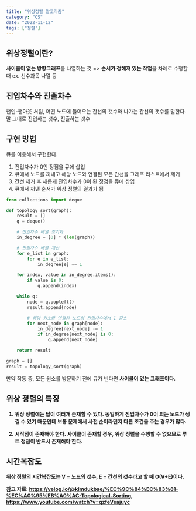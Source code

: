 ```yaml
---
title: "위상정렬 알고리즘"
category: "CS"
date: "2022-11-12"
tags: ["정렬"]
---
```


## 위상정렬이란?

<b>사이클이 없는 방향그래프</b>를 나열하는 것
=> <b>순서가 정해져 있는 작업</b>을 차례로 수행할 때
ex. 선수과목 나열 등

## 진입차수와 진출차수

팬인-팬아웃 처럼, 어떤 노드에 들어오는 간선의 갯수와 나가는 간선의 갯수를 말한다.
말 그대로 진입하는 갯수, 진출하는 갯수

## 구현 방법

큐를 이용해서 구현한다.

1. 진입차수가 0인 정점을 큐에 삽입
2. 큐에서 노드를 꺼내고 해당 노드와 연결된 모든 간선을 그래프 리스트에서 제거
3. 간선 제거 후 새롭게 진입차수가 0이 된 정점을 큐에 삽입
4. 큐에서 꺼낸 순서가 위상 정렬의 결과가 됨

```python
from collections import deque

def topology_sort(graph):
    result = []
    q = deque()

    # 진입차수 배열 초기화
    in_degree = [0] * (len(graph))

    # 진입차수 배열 계산
    for e_list in graph:
        for e in e_list:
            in_degree[e] += 1

    for index, value in in_degree.items():
        if value is 0:
            q.append(index)

    while q:
        node = q.popleft()
        result.append(node)

        # 해당 원소와 연결된 노드의 진입차수에서 1 감소
        for next_node in graph[node]:
            in_degree[next_node] -= 1
            if in_degree[next_node] is 0:
                q.append(next_node)

    return result

graph = []
result = topology_sort(graph)
```

만약 작동 중, 모든 원소를 방문하기 전에 큐가 빈다면 <b>사이클이 있는<b> 그래프이다.

## 위상 정렬의 특징

1. 위상 정렬에는 답이 여러개 존재할 수 있다.
   동일하게 진입차수가 0이 되는 노드가 생길 수 있기 때문인데
   보통 문제에서 사전 순이라던지 다른 조건을 주는 경우가 많다.

2. 시작점이 존재해야 한다.
   사이클이 존재할 경우, 위상 정렬을 수행할 수 없으므로 루트 정점이 반드시 존재해야 한다.

## 시간복잡도

위상 정렬의 시간복잡도는
V = 노드의 갯수, E = 간선의 갯수라고 할 때 O(V+E)이다.

참고 자료: https://velog.io/@kimdukbae/%EC%9C%84%EC%83%81-%EC%A0%95%EB%A0%AC-Topological-Sorting,
https://www.youtube.com/watch?v=qzfeVeajuyc
